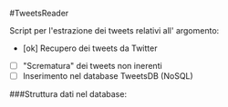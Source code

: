 #TweetsReader

Script per l'estrazione dei tweets relativi all' argomento:

- [ok] Recupero dei tweets da Twitter
- [ ] "Scrematura" dei tweets non inerenti
- [ ] Inserimento nel database TweetsDB (NoSQL)

###Struttura dati nel database:

